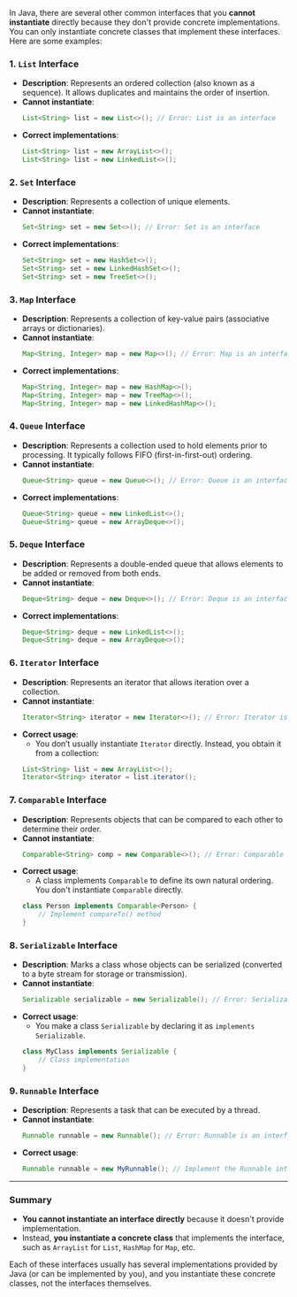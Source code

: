 In Java, there are several other common interfaces that you **cannot instantiate** directly because they don't provide concrete implementations. You can only instantiate concrete classes that implement these interfaces. Here are some examples:

### 1. **`List` Interface**
   - **Description**: Represents an ordered collection (also known as a sequence). It allows duplicates and maintains the order of insertion.
   - **Cannot instantiate**:
     ```java
     List<String> list = new List<>(); // Error: List is an interface
     ```
   - **Correct implementations**:
     ```java
     List<String> list = new ArrayList<>();
     List<String> list = new LinkedList<>();
     ```

### 2. **`Set` Interface**
   - **Description**: Represents a collection of unique elements.
   - **Cannot instantiate**:
     ```java
     Set<String> set = new Set<>(); // Error: Set is an interface
     ```
   - **Correct implementations**:
     ```java
     Set<String> set = new HashSet<>();
     Set<String> set = new LinkedHashSet<>();
     Set<String> set = new TreeSet<>();
     ```

### 3. **`Map` Interface**
   - **Description**: Represents a collection of key-value pairs (associative arrays or dictionaries).
   - **Cannot instantiate**:
     ```java
     Map<String, Integer> map = new Map<>(); // Error: Map is an interface
     ```
   - **Correct implementations**:
     ```java
     Map<String, Integer> map = new HashMap<>();
     Map<String, Integer> map = new TreeMap<>();
     Map<String, Integer> map = new LinkedHashMap<>();
     ```

### 4. **`Queue` Interface**
   - **Description**: Represents a collection used to hold elements prior to processing. It typically follows FIFO (first-in-first-out) ordering.
   - **Cannot instantiate**:
     ```java
     Queue<String> queue = new Queue<>(); // Error: Queue is an interface
     ```
   - **Correct implementations**:
     ```java
     Queue<String> queue = new LinkedList<>();
     Queue<String> queue = new ArrayDeque<>();
     ```

### 5. **`Deque` Interface**
   - **Description**: Represents a double-ended queue that allows elements to be added or removed from both ends.
   - **Cannot instantiate**:
     ```java
     Deque<String> deque = new Deque<>(); // Error: Deque is an interface
     ```
   - **Correct implementations**:
     ```java
     Deque<String> deque = new LinkedList<>();
     Deque<String> deque = new ArrayDeque<>();
     ```

### 6. **`Iterator` Interface**
   - **Description**: Represents an iterator that allows iteration over a collection.
   - **Cannot instantiate**:
     ```java
     Iterator<String> iterator = new Iterator<>(); // Error: Iterator is an interface
     ```
   - **Correct usage**:
     - You don’t usually instantiate `Iterator` directly. Instead, you obtain it from a collection:
     ```java
     List<String> list = new ArrayList<>();
     Iterator<String> iterator = list.iterator();
     ```

### 7. **`Comparable` Interface**
   - **Description**: Represents objects that can be compared to each other to determine their order.
   - **Cannot instantiate**:
     ```java
     Comparable<String> comp = new Comparable<>(); // Error: Comparable is an interface
     ```
   - **Correct usage**:
     - A class implements `Comparable` to define its own natural ordering. You don't instantiate `Comparable` directly.
     ```java
     class Person implements Comparable<Person> {
         // Implement compareTo() method
     }
     ```

### 8. **`Serializable` Interface**
   - **Description**: Marks a class whose objects can be serialized (converted to a byte stream for storage or transmission).
   - **Cannot instantiate**:
     ```java
     Serializable serializable = new Serializable(); // Error: Serializable is an interface
     ```
   - **Correct usage**:
     - You make a class `Serializable` by declaring it as `implements Serializable`.
     ```java
     class MyClass implements Serializable {
         // Class implementation
     }
     ```

### 9. **`Runnable` Interface**
   - **Description**: Represents a task that can be executed by a thread.
   - **Cannot instantiate**:
     ```java
     Runnable runnable = new Runnable(); // Error: Runnable is an interface
     ```
   - **Correct usage**:
     ```java
     Runnable runnable = new MyRunnable(); // Implement the Runnable interface
     ```

---

### Summary

- **You cannot instantiate an interface directly** because it doesn't provide implementation.
- Instead, **you instantiate a concrete class** that implements the interface, such as `ArrayList` for `List`, `HashMap` for `Map`, etc.
  
Each of these interfaces usually has several implementations provided by Java (or can be implemented by you), and you instantiate these concrete classes, not the interfaces themselves.